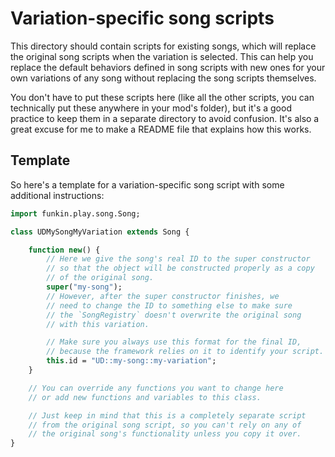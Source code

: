 # Variation-specific song scripts

This directory should contain scripts for existing songs, which will replace the original song scripts when the variation is selected. This can help you replace the default behaviors defined in song scripts with new ones for your own variations of any song without replacing the song scripts themselves.

You don't have to put these scripts here (like all the other scripts, you can technically put these anywhere in your mod's folder), but it's a good practice to keep them in a separate directory to avoid confusion. It's also a great excuse for me to make a README file that explains how this works.

## Template

So here's a template for a variation-specific song script with some additional instructions:

```haxe
import funkin.play.song.Song;

class UDMySongMyVariation extends Song {

    function new() {
        // Here we give the song's real ID to the super constructor
        // so that the object will be constructed properly as a copy
        // of the original song.
        super("my-song");
        // However, after the super constructor finishes, we
        // need to change the ID to something else to make sure
        // the `SongRegistry` doesn't overwrite the original song
        // with this variation.

        // Make sure you always use this format for the final ID,
        // because the framework relies on it to identify your script.
        this.id = "UD::my-song::my-variation";
    }

    // You can override any functions you want to change here
    // or add new functions and variables to this class.

    // Just keep in mind that this is a completely separate script
    // from the original song script, so you can't rely on any of
    // the original song's functionality unless you copy it over.
}
```